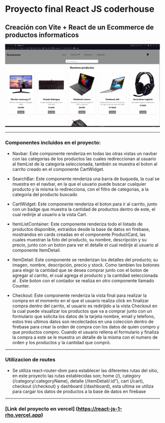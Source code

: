 # Proyecto final React JS coderhouse

## Creación con Vite + React de un Ecommerce de productos informaticos

![](./src/GifEntregaFinal.gif)

---

### Componentes incluidos en el proyecto:

- Navbar: Este componente renderiza en todas las otras vistas un navbar con las categorias de los productos las cuales redireccionan al usuario al ItemList de la categoria seleccionada, también se muestra el boton al carrito creado en el componente CartWidget.

- SearchBar: Este componente renderiza una barra de buqueda, la cual se muestra en el navbar, en la que el usuario puede buscar cualquier producto y la misma lo redirecciona, con el filtro de categorias, a la categoria del producto buscado

- CartWidget: Este componente renderiza el boton para ir al carrito, junto con un badge que muestra la cantidad de productos dentro de este, el cual redirije al usuario a la vista Cart.

- ItemListContainer: Este componente renderiza todo el listado de productos disponible, extraidos desde la base de datos en firebase, mostrandos en cards creadas en el componente ProductCard, las cuales muestran la foto del producto, su nombre, descripción y su precio, junto con un boton para ver el detalle el cual redirije al usuario al componente ItemDetail.

- ItemDetail: Este componente se renderizan los detalles del producto; su imagen, nombre, descripción, precio y stock. Como tambien los botones para elegir la cantidad que se desea comprar junto con el boton de agregar al carrito, el cual agrega el producto y la cantidad seleccionada al . Este boton con el contador se realiza en otro componente llamado Counter.

- Checkout: Este componente renderiza la vista final para realizar la compra en el momento en el que el usuario realiza click en finalizar compra dentro del carrito, el usuario es redirijido a la vista Checkout en la cual puede visualizar los productos que va a comprar junto con un formulario que solicita los datos de la tarjeta nombre, email y telefono, estos tres ultimos datos son recolectados en una coleccion dentro de firebase para crear la orden de compra con los datos de quien compro y que productos compro. Cuando el usuario rellena el formulario y finaliza la compra a este se le muestra un detalle de la misma con el numero de orden y los productos y la cantidad que compró.

---

### Utilizacion de routes

- Se utiliza react-router-dom para establecer las diferentes rutas del sitio, en este proyecto las rutas establecidas son; home (/), category (/category/:categoryName), detalle (/itemDetail/:id"), cart (/cart), checkout (/checkout) y dashboard (/dashboard), esta ultima se utiliza para cargar los datos de productos a la base de datos en firebase

---

### [Link del proyecto en vercel] (https://react-js-1-rho.vercel.app) 
